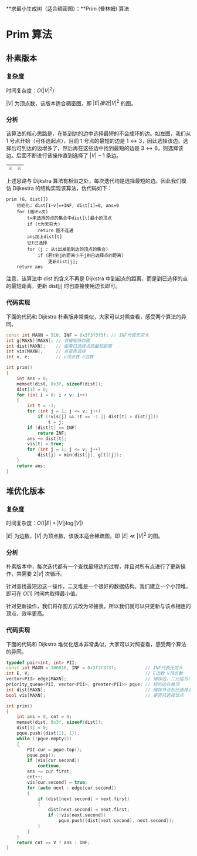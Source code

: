 **求最小生成树（适合稠密图）：**Prim (普林姆) 算法

<!--more-->

# Prim 算法

## 朴素版本

### 复杂度

时间复杂度：$O(\left|V\right|^2)$

$\left|V\right|$ 为顶点数，该版本适合稠密图，即 $\left|E\right|接近\left|V\right|^2$ 的图。

### 分析

该算法的核心思路是，在能到达的边中选择最短的不会成环的边。如左图，我们从 $1$ 号点开始（可任选起点），目前 $1$ 号点的最短的边是 $1\leftrightarrow3$，因此选择该边。选择后可到达的边增多了，然后再在这些边中找到最短的边是 $3\leftrightarrow6$，则选择该边。后面不断进行该操作直到选择了 $\left|V\right|-1$ 条边。

| <img src="https://assets.zouht.com/img/note/34-02.webp" style="zoom:50%;" /> | <img src="https://assets.zouht.com/img/note/34-03.webp" style="zoom:50%;" /> |
| ------------------------------------------------------------ | ------------------------------------------------------------ |

上述思路与 Dijkstra 算法有相似之处，每次迭代均是选择最短的边。因此我们模仿 Dijkestra 的结构实现该算法，伪代码如下：

```
prim (G, dist[])
	初始化: dist[1~v]=+INF, dist[1]=0, ans=0
	for (循环v次)
		t=未选择的点的集合中dist[t]最小的顶点
		if (t为无穷大)
			return 图不连通
		ans加上dist[t]
		记t已选择
		for (j : 从t出发能到达的顶点的集合)
			if (若t到j的距离小于j到已选择点的距离)
				更新dist[j];
	return ans
```

注意，该算法中 dist 的含义不再是 Dijkstra 中到起点的距离，而是到已选择的点的最短距离，更新 dist[j] 时也直接使用边长即可。

### 代码实现

下面的代码和 Dijkstra 朴素版非常类似，大家可以对照查看，感受两个算法的异同。

```cpp
const int MAXN = 510, INF = 0x3f3f3f3f; // INF代表无穷大
int g[MAXN][MAXN]; // 邻接矩阵存图
int dist[MAXN];    // 距离已选择点的最短距离
int vis[MAXN];     // 点是否选择
int v, e;          // v顶点数 e边数

int prim()
{
    int ans = 0;
    memset(dist, 0x3f, sizeof(dist));
    dist[1] = 0;
    for (int i = 0; i < v; i++)
    {
        int t = -1;
        for (int j = 1; j <= v; j++)
            if (!vis[j] && (t == -1 || dist[t] > dist[j]))
                t = j;
        if (dist[t] == INF)
            return INF;
        ans += dist[t];
        vis[t] = true;
        for (int j = 1; j <= v; j++)
            dist[j] = min(dist[j], g[t][j]);
    }
    return ans;
}
```

## 堆优化版本

### 复杂度

时间复杂度：$O((\left|E\right|+\left|V\right|)\log\left|V\right|)$

$\left|E\right|$ 为边数，$\left|V\right|$ 为顶点数，该版本适合稀疏图，即 $\left|E\right|\ll\left|V\right|^2$ 的图。

### 分析

朴素版本中，每次迭代都有一个查找最短边的过程，并且对所有点进行了更新操作，共需要 $2\left|V\right|$ 次循环。

针对查找最短边这一操作，二叉堆是一个很好的数据结构。我们建立一个小顶堆，即可在 $O(1)$ 时间内取得最小值。

针对更新操作，我们将存图方式改为邻接表，所以我们就可以只更新与该点相连的顶点，效率更高。

### 代码实现

下面的代码和 Dijkstra 堆优化版本非常类似，大家可以对照查看，感受两个算法的异同。

```cpp
typedef pair<int, int> PII;
const int MAXN = 100010, INF = 0x3f3f3f3f;           // INF代表无穷大
int E, V;                                            // E边数 V顶点数
vector<PII> edge[MAXN];                              // 储存边，二元组为(权值,终点)
priority_queue<PII, vector<PII>, greater<PII>> pque; // 短的边在堆顶
int dist[MAXN];                                      // 储存节点到已选择点的最短距离
bool vis[MAXN];                                      // 是否已选择该点

int prim()
{
    int ans = 0, cnt = 0;
    memset(dist, 0x3f, sizeof(dist));
    dist[1] = 0;
    pque.push({dist[1], 1});
    while (!pque.empty())
    {
        PII cur = pque.top();
        pque.pop();
        if (vis[cur.second])
            continue;
        ans += cur.first;
        cnt++;
        vis[cur.second] = true;
        for (auto next : edge[cur.second])
        {
            if (dist[next.second] > next.first)
            {
                dist[next.second] = next.first;
                if (!vis[next.second])
                    pque.push({dist[next.second], next.second});
            }
        }
    }
    return cnt == V ? ans : INF;
}
```
